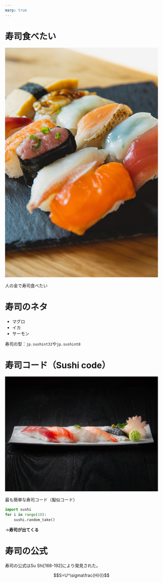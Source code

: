 ```yaml
---
marp: true
---
```

<!--
headingDivider: 1
-->
# 寿司食べたい

![bg right:50% 100%](imgs/sushi01.jpg)

人の金で寿司食べたい

# 寿司のネタ
* マグロ
* イカ
* サーモン

寿司の型：```jp.sushint32```や```jp.sushint8```

# 寿司コード（Sushi code）
![bg left:40% 100%](imgs/sushi02.jpg)

最も簡単な寿司コード（擬似コード）

```python
import sushi
for i in range(10):
    sushi.random_take()
```

→**寿司が出てくる**

# 寿司の公式
寿司の公式はSu Shi[168-192]により発見された。

$$S=U^\sigma\frac{H}{I}$$
